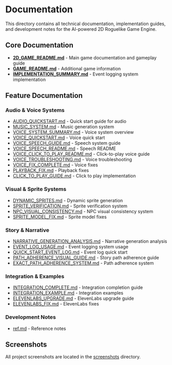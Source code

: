 # Documentation

This directory contains all technical documentation, implementation guides, and development notes for the AI-powered 2D Roguelike Game Engine.

## Core Documentation

- **[2D_GAME_README.md](./2D_GAME_README.md)** - Main game documentation and gameplay guide
- **[GAME_README.md](./GAME_README.md)** - Additional game information
- **[IMPLEMENTATION_SUMMARY.md](./IMPLEMENTATION_SUMMARY.md)** - Event logging system implementation

## Feature Documentation

### Audio & Voice Systems
- [AUDIO_QUICKSTART.md](./AUDIO_QUICKSTART.md) - Quick start guide for audio
- [MUSIC_SYSTEM.md](./MUSIC_SYSTEM.md) - Music generation system
- [VOICE_SYSTEM_SUMMARY.md](./VOICE_SYSTEM_SUMMARY.md) - Voice system overview
- [VOICE_QUICKSTART.md](./VOICE_QUICKSTART.md) - Voice quick start
- [VOICE_SPEECH_GUIDE.md](./VOICE_SPEECH_GUIDE.md) - Speech system guide
- [VOICE_SPEECH_README.md](./VOICE_SPEECH_README.md) - Speech README
- [VOICE_CLICK_TO_PLAY_README.md](./VOICE_CLICK_TO_PLAY_README.md) - Click-to-play voice guide
- [VOICE_TROUBLESHOOTING.md](./VOICE_TROUBLESHOOTING.md) - Voice troubleshooting
- [VOICE_FIX_COMPLETE.md](./VOICE_FIX_COMPLETE.md) - Voice fixes
- [PLAYBACK_FIX.md](./PLAYBACK_FIX.md) - Playback fixes
- [CLICK_TO_PLAY_GUIDE.md](./CLICK_TO_PLAY_GUIDE.md) - Click to play implementation

### Visual & Sprite Systems
- [DYNAMIC_SPRITES.md](./DYNAMIC_SPRITES.md) - Dynamic sprite generation
- [SPRITE_VERIFICATION.md](./SPRITE_VERIFICATION.md) - Sprite verification system
- [NPC_VISUAL_CONSISTENCY.md](./NPC_VISUAL_CONSISTENCY.md) - NPC visual consistency system
- [SPRITE_MODEL_FIX.md](./SPRITE_MODEL_FIX.md) - Sprite model fixes

### Story & Narrative
- [NARRATIVE_GENERATION_ANALYSIS.md](./NARRATIVE_GENERATION_ANALYSIS.md) - Narrative generation analysis
- [EVENT_LOG_USAGE.md](./EVENT_LOG_USAGE.md) - Event logging system usage
- [QUICK_START_EVENT_LOG.md](./QUICK_START_EVENT_LOG.md) - Event log quick start
- [PATH_ADHERENCE_VISUAL_GUIDE.md](./PATH_ADHERENCE_VISUAL_GUIDE.md) - Story path adherence guide
- [EXACT_PATH_ADHERENCE_SYSTEM.md](./EXACT_PATH_ADHERENCE_SYSTEM.md) - Path adherence system

### Integration & Examples
- [INTEGRATION_COMPLETE.md](./INTEGRATION_COMPLETE.md) - Integration completion guide
- [INTEGRATION_EXAMPLE.md](./INTEGRATION_EXAMPLE.md) - Integration examples
- [ELEVENLABS_UPGRADE.md](./ELEVENLABS_UPGRADE.md) - ElevenLabs upgrade guide
- [ELEVENLABS_FIX.md](./ELEVENLABS_FIX.md) - ElevenLabs fixes

### Development Notes
- [ref.md](./ref.md) - Reference notes

## Screenshots

All project screenshots are located in the [screenshots](./screenshots/) directory.
